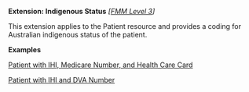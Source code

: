 **Extension: Indigenous Status** *[[FMM Level 3](guidance.html)]*

This extension applies to the Patient resource and provides a coding for Australian indigenous status of the patient.

**Examples**

[Patient with IHI, Medicare Number, and Health Care Card](Patient-example0.html)

[Patient with IHI and DVA Number](Patient-example1.html)